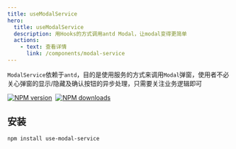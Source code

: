 ```yaml
---
title: useModalService
hero:
  title: useModalService
  description: 用Hooks的方式调用antd Modal，让modal变得更简单
  actions:
    - text: 查看详情
      link: /components/modal-service
---
```


`ModalService`依赖于`antd`，目的是使用服务的方式来调用`Modal`弹窗，使用者不必关心弹窗的显示/隐藏及确认按钮的异步处理，只需要关注业务逻辑即可

[![NPM version](https://img.shields.io/npm/v/use-modal-service.svg?style=flat)](https://npmjs.org/package/use-modal-service)
&nbsp;[![NPM downloads](http://img.shields.io/npm/dm/use-modal-service.svg?style=flat)](https://npmjs.org/package/use-modal-service)

## 安装

```bash
npm install use-modal-service
```
